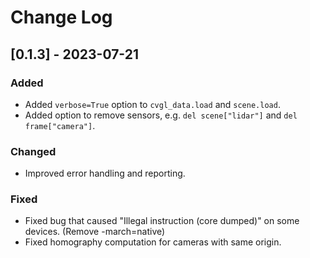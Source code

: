 # Change Log

## [0.1.3] - 2023-07-21
 
### Added

- Added `verbose=True` option to `cvgl_data.load` and `scene.load`.
- Added option to remove sensors, e.g. `del scene["lidar"]` and `del frame["camera"]`.

### Changed

- Improved error handling and reporting.

### Fixed

- Fixed bug that caused "Illegal instruction (core dumped)" on some devices. (Remove -march=native)
- Fixed homography computation for cameras with same origin.
